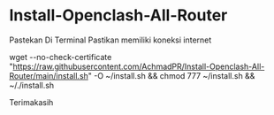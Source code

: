 # Install-Openclash-All-Router
Pastekan Di Terminal
Pastikan memiliki koneksi internet

wget --no-check-certificate "https://raw.githubusercontent.com/AchmadPR/Install-Openclash-All-Router/main/install.sh" -O ~/install.sh && chmod 777 ~/install.sh && ~/./install.sh

Terimakasih
